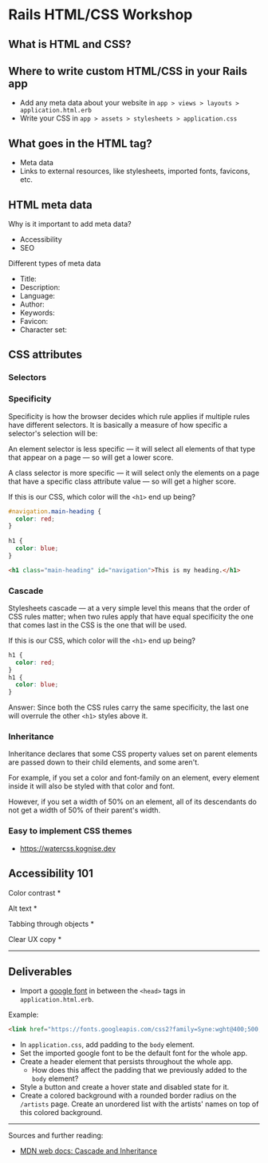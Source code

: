 # Rails HTML/CSS Workshop

## What is HTML and CSS?

## Where to write custom HTML/CSS in your Rails app
* Add any meta data about your website in `app > views > layouts > application.html.erb`
* Write your CSS in `app > assets > stylesheets > application.css`

## What goes in the HTML <head> tag?
* Meta data
* Links to external resources, like stylesheets, imported fonts, favicons, etc.

## HTML meta data
Why is it important to add meta data?
* Accessibility
* SEO

Different types of meta data
* Title:
* Description: 
* Language: 
* Author: 
* Keywords: 
* Favicon: 
* Character set: 

## CSS attributes
### Selectors

### Specificity
Specificity is how the browser decides which rule applies if multiple rules have different selectors. It is basically a measure of how specific a selector's selection will be:

An element selector is less specific — it will select all elements of that type that appear on a page — so will get a lower score.

A class selector is more specific — it will select only the elements on a page that have a specific class attribute value — so will get a higher score.

If this is our CSS, which color will the `<h1>` end up being?

```css
#navigation.main-heading { 
  color: red; 
}
        
h1 { 
  color: blue; 
}
```

```html
<h1 class="main-heading" id="navigation">This is my heading.</h1>
```

### Cascade
Stylesheets cascade — at a very simple level this means that the order of CSS rules matter; when two rules apply that have equal specificity the one that comes last in the CSS is the one that will be used.

If this is our CSS, which color will the `<h1>` end up being?

```css
h1 { 
  color: red; 
}
h1 { 
  color: blue; 
}
```

Answer: Since both the CSS rules carry the same specificity, the last one will overrule the other `<h1>` styles above it.

### Inheritance
Inheritance declares that some CSS property values set on parent elements are passed down to their child elements, and some aren't.

For example, if you set a color and font-family on an element, every element inside it will also be styled with that color and font.

However, if you set a width of 50% on an element, all of its descendants do not get a width of 50% of their parent's width.

### Easy to implement CSS themes
* https://watercss.kognise.dev

## Accessibility 101
Color contrast
* 

Alt text
* 

Tabbing through objects
* 

Clear UX copy
* 

---

## Deliverables
* Import a [google font](https://fonts.google.com) in between the `<head>` tags in `application.html.erb`.

Example:
  ```html
  <link href="https://fonts.googleapis.com/css2?family=Syne:wght@400;500;600;700;800&display=swap" rel="stylesheet">
  ```

* In `application.css`, add padding to the `body` element.
* Set the imported google font to be the default font for the whole app.
* Create a header element that persists throughout the whole app.
  * How does this affect the padding that we previously added to the `body` element?
* Style a button and create a hover state and disabled state for it.
* Create a colored background with a rounded border radius on the `/artists` page. Create an unordered list with the artists' names on top of this colored background.

---

Sources and further reading:
* [MDN web docs: Cascade and Inheritance](https://developer.mozilla.org/en-US/docs/Learn/CSS/Building_blocks/Cascade_and_inheritance)
